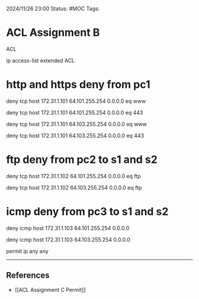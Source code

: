 2024/11/26 23:00
Status: #MOC
Tags:

# ACL Assignment B

ACL

  

ip access-list extended ACL

  

# http and https deny from pc1

deny tcp host 172.31.1.101 64.101.255.254 0.0.0.0 eq www

deny tcp host 172.31.1.101 64.101.255.254 0.0.0.0 eq 443

  

deny tcp host 172.31.1.101 64.103.255.254 0.0.0.0 eq www

deny tcp host 172.31.1.101 64.103.255.254 0.0.0.0 eq 443

  
  

# ftp deny from pc2 to s1 and s2

  

deny tcp host 172.31.1.102 64.101.255.254 0.0.0.0 eq ftp

deny tcp host 172.31.1.102 64.103.255.254 0.0.0.0 eq ftp

  

# icmp deny from pc3 to s1 and s2

  

deny icmp host 172.31.1.103 64.101.255.254 0.0.0.0

deny icmp host 172.31.1.103 64.103.255.254 0.0.0.0

  

permit ip any any





---

## References

- [[ACL Assignment C Permit]]